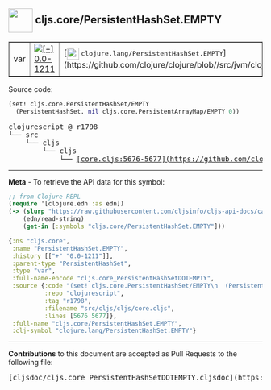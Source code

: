 ## <img width="48px" valign="middle" src="http://i.imgur.com/Hi20huC.png"> cljs.core/PersistentHashSet.EMPTY

 <table border="1">
<tr>

<td>var</td>
<td><a href="https://github.com/cljsinfo/cljs-api-docs/tree/0.0-1211"><img valign="middle" alt="[+] 0.0-1211" src="https://img.shields.io/badge/+-0.0--1211-lightgrey.svg"></a> </td>
<td>
[<img height="24px" valign="middle" src="http://i.imgur.com/1GjPKvB.png"> <samp>clojure.lang/PersistentHashSet.EMPTY</samp>](https://github.com/clojure/clojure/blob//src/jvm/clojure/lang/PersistentHashSet.java)
</td>
</tr>
</table>






Source code:

```clj
(set! cljs.core.PersistentHashSet/EMPTY
  (PersistentHashSet. nil cljs.core.PersistentArrayMap/EMPTY 0))
```

 <pre>
clojurescript @ r1798
└── src
    └── cljs
        └── cljs
            └── <ins>[core.cljs:5676-5677](https://github.com/clojure/clojurescript/blob/r1798/src/cljs/cljs/core.cljs#L5676-L5677)</ins>
</pre>


---

__Meta__ - To retrieve the API data for this symbol:

```clj
;; from Clojure REPL
(require '[clojure.edn :as edn])
(-> (slurp "https://raw.githubusercontent.com/cljsinfo/cljs-api-docs/catalog/cljs-api.edn")
    (edn/read-string)
    (get-in [:symbols "cljs.core/PersistentHashSet.EMPTY"]))
```

```clj
{:ns "cljs.core",
 :name "PersistentHashSet.EMPTY",
 :history [["+" "0.0-1211"]],
 :parent-type "PersistentHashSet",
 :type "var",
 :full-name-encode "cljs.core_PersistentHashSetDOTEMPTY",
 :source {:code "(set! cljs.core.PersistentHashSet/EMPTY\n  (PersistentHashSet. nil cljs.core.PersistentArrayMap/EMPTY 0))",
          :repo "clojurescript",
          :tag "r1798",
          :filename "src/cljs/cljs/core.cljs",
          :lines [5676 5677]},
 :full-name "cljs.core/PersistentHashSet.EMPTY",
 :clj-symbol "clojure.lang/PersistentHashSet.EMPTY"}

```

---

__Contributions__ to this document are accepted as Pull Requests to the following file:

 <pre>
[cljsdoc/cljs.core_PersistentHashSetDOTEMPTY.cljsdoc](https://github.com/cljsinfo/cljs-api-docs/blob/master/cljsdoc/cljs.core_PersistentHashSetDOTEMPTY.cljsdoc)
</pre>

